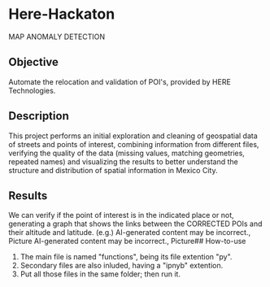 # Here-Hackaton
MAP ANOMALY DETECTION
## Objective
Automate the relocation and validation of POI's, provided by HERE Technologies. 
## Description
This project performs an initial exploration and cleaning of geospatial data of streets and points of interest, combining information from different files, verifying the quality of the data (missing values, matching geometries, repeated names) and visualizing the results to better understand the structure and distribution of spatial information in Mexico City. 
## Results
We can verify if the point of interest is in the indicated place or not, generating a graph that shows the links between the CORRECTED POIs and their altitude and latitude.
(e.g.)
AI-generated content may be incorrect., Picture
AI-generated content may be incorrect., Picture## How-to-use
1. The main file is named "functions", being its file extention "py".
2. Secondary files are also inluded, having a "ipnyb" extention.
3. Put all those files in the same folder; then run it. 
